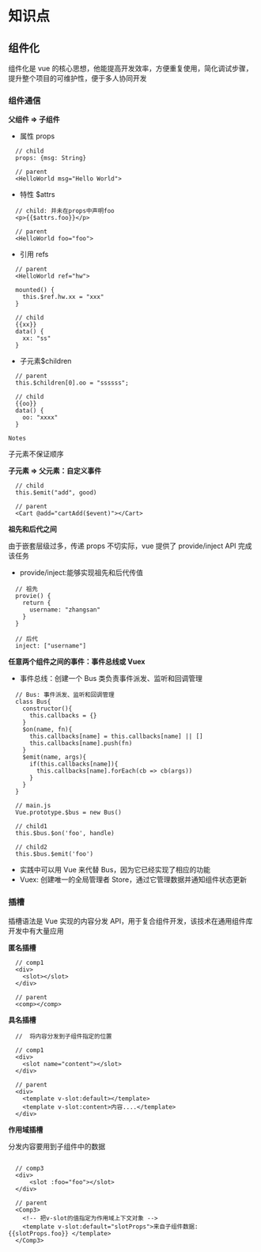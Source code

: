 # 知识点

## 组件化

组件化是 vue 的核心思想，他能提高开发效率，方便重复使用，简化调试步骤，提升整个项目的可维护性，便于多人协同开发

### 组件通信

**父组件 => 子组件**

- 属性 props

```
  // child
  props: {msg: String}

  // parent
  <HelloWorld msg="Hello World">
```

- 特性 \$attrs

```
  // child: 并未在props中声明foo
  <p>{{$attrs.foo}}</p>

  // parent
  <HelloWorld foo="foo">
```

- 引用 refs

```
  // parent
  <HelloWorld ref="hw">

  mounted() {
    this.$ref.hw.xx = "xxx"
  }

  // child
  {{xx}}
  data() {
    xx: "ss"
  }
```

- 子元素\$children

```
  // parent
  this.$children[0].oo = "ssssss";

  // child
  {{oo}}
  data() {
    oo: "xxxx"
  }
```

`Notes`

子元素不保证顺序

**子元素 => 父元素：自定义事件**

```
  // child
  this.$emit("add", good)

  // parent
  <Cart @add="cartAdd($event)"></Cart>
```

**祖先和后代之间**

由于嵌套层级过多，传递 props 不切实际，vue 提供了 provide/inject API 完成该任务

- provide/inject:能够实现祖先和后代传值

```
  // 祖先
  provie() {
    return {
      username: "zhangsan"
    }
  }

  // 后代
  inject: ["username"]
```

**任意两个组件之间的事件：事件总线或 Vuex**

- 事件总线：创建一个 Bus 类负责事件派发、监听和回调管理

```
  // Bus: 事件派发、监听和回调管理
  class Bus{
    constructor(){
      this.callbacks = {}
    }
    $on(name, fn){
      this.callbacks[name] = this.callbacks[name] || []
      this.callbacks[name].push(fn)
    }
    $emit(name, args){
      if(this.callbacks[name]){
        this.callbacks[name].forEach(cb => cb(args))
      }
    }
  }

  // main.js
  Vue.prototype.$bus = new Bus()

  // child1
  this.$bus.$on('foo', handle)

  // child2
  this.$bus.$emit('foo')
```

- 实践中可以用 Vue 来代替 Bus，因为它已经实现了相应的功能
- Vuex: 创建唯一的全局管理者 Store，通过它管理数据并通知组件状态更新

### 插槽

插槽语法是 Vue 实现的内容分发 API，用于复合组件开发，该技术在通用组件库开发中有大量应用

**匿名插槽**

```
  // comp1
  <div>
    <slot></slot>
  </div>

  // parent
  <comp></comp>
```

**具名插槽**

```
  //  将内容分发到子组件指定的位置

  // comp1
  <div>
    <slot name="content"></slot>
  </div>

  // parent
  <div>
    <template v-slot:default></template>
    <template v-slot:content>内容....</template>
  </div>

```

**作用域插槽**

分发内容要用到子组件中的数据

```

  // comp3
  <div>
      <slot :foo="foo"></slot>
  </div>

  // parent
  <Comp3>
    <!-- 把v-slot的值指定为作用域上下文对象 -->
    <template v-slot:default="slotProps">来自子组件数据:{{slotProps.foo}} </template>
  </Comp3>

```
